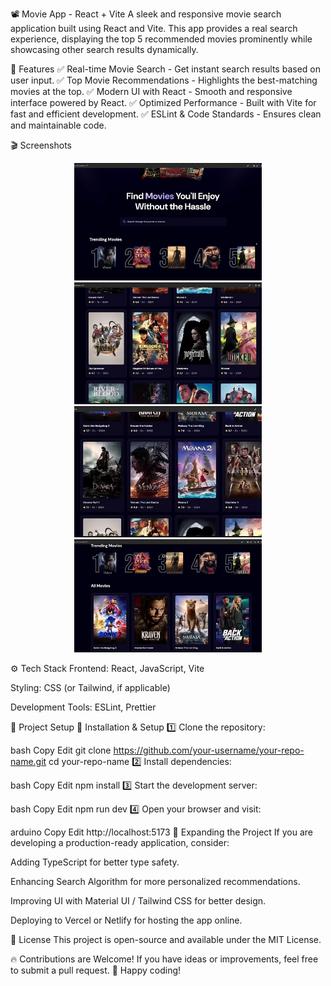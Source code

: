 📽️ Movie App - React + Vite
A sleek and responsive movie search application built using React and Vite. This app provides a real search experience, displaying the top 5 recommended movies prominently while showcasing other search results dynamically.

🚀 Features
✅ Real-time Movie Search - Get instant search results based on user input.
✅ Top Movie Recommendations - Highlights the best-matching movies at the top.
✅ Modern UI with React - Smooth and responsive interface powered by React.
✅ Optimized Performance - Built with Vite for fast and efficient development.
✅ ESLint & Code Standards - Ensures clean and maintainable code.

🎬 Screenshots
<p align="center"> <img src="src/assets/m1.jpg" width="300"> <img src="src/assets/m2.jpg" width="300"> <br> <img src="src/assets/m3.jpg" width="300"> <img src="src/assets/m4.jpg" width="300"> </p>
⚙️ Tech Stack
Frontend: React, JavaScript, Vite

Styling: CSS (or Tailwind, if applicable)

Development Tools: ESLint, Prettier

📂 Project Setup
🔹 Installation & Setup
1️⃣ Clone the repository:

bash
Copy
Edit
git clone https://github.com/your-username/your-repo-name.git
cd your-repo-name
2️⃣ Install dependencies:

bash
Copy
Edit
npm install
3️⃣ Start the development server:

bash
Copy
Edit
npm run dev
4️⃣ Open your browser and visit:

arduino
Copy
Edit
http://localhost:5173
🔧 Expanding the Project
If you are developing a production-ready application, consider:

Adding TypeScript for better type safety.

Enhancing Search Algorithm for more personalized recommendations.

Improving UI with Material UI / Tailwind CSS for better design.

Deploying to Vercel or Netlify for hosting the app online.

📜 License
This project is open-source and available under the MIT License.

🔥 Contributions are Welcome! If you have ideas or improvements, feel free to submit a pull request.
🚀 Happy coding!

